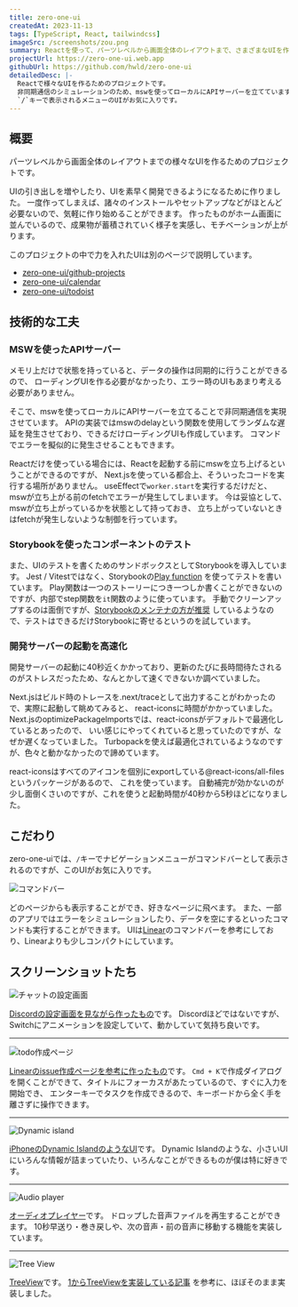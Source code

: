 ```yaml
---
title: zero-one-ui
createdAt: 2023-11-13
tags: [TypeScript, React, tailwindcss]
imageSrc: /screenshots/zou.png
summary: Reactを使って、パーツレベルから画面全体のレイアウトまで、さまざまなUIを作るためのプロジェクトです。
projectUrl: https://zero-one-ui.web.app
githubUrl: https://github.com/hwld/zero-one-ui
detailedDesc: |-
  Reactで様々なUIを作るためのプロジェクトです。
  非同期通信のシミュレーションのため、mswを使ってローカルにAPIサーバーを立てています。
  `/`キーで表示されるメニューのUIがお気に入りです。
---
```


## 概要

パーツレベルから画面全体のレイアウトまでの様々なUIを作るためのプロジェクトです。  

UIの引き出しを増やしたり、UIを素早く開発できるようになるために作りました。
一度作ってしまえば、諸々のインストールやセットアップなどがほとんど必要ないので、気軽に作り始めることができます。
作ったものがホーム画面に並んでいるので、成果物が蓄積されていく様子を実感し、モチベーションが上がります。

このプロジェクトの中で力を入れたUIは別のページで説明しています。  

- [zero-one-ui/github-projects](/projects/zero-one-ui-github-projects)
- [zero-one-ui/calendar](/projects/zero-one-ui-calendar)
- [zero-one-ui/todoist](/projects/zero-one-ui-todoist)

## 技術的な工夫

### MSWを使ったAPIサーバー

メモリ上だけで状態を持っていると、データの操作は同期的に行うことができるので、
ローディングUIを作る必要がなかったり、エラー時のUIもあまり考える必要がありません。  

そこで、mswを使ってローカルにAPIサーバーを立てることで非同期通信を実現させています。
APIの実装ではmswのdelayという関数を使用してランダムな遅延を発生させており、できるだけローディングUIも作成しています。
コマンドでエラーを擬似的に発生させることもできます。

Reactだけを使っている場合には、Reactを起動する前にmswを立ち上げるということができるのですが、
Next.jsを使っている都合上、そういったコードを実行する場所がありません。
useEffectで`worker.start`を実行するだけだと、mswが立ち上がる前のfetchでエラーが発生してしまいます。
今は妥協として、mswが立ち上がっているかを状態として持っておき、
立ち上がっていないときはfetchが発生しないような制御を行っています。

### Storybookを使ったコンポーネントのテスト

また、UIのテストを書くためのサンドボックスとしてStorybookを導入しています。
Jest / Vitestではなく、Storybookの[Play function](https://storybook.js.org/docs/writing-stories/play-function)
を使ってテストを書いています。
Play関数は一つのストーリーにつき一つしか書くことができないのですが、内部でstep関数を`it`関数のように使っています。
手動でクリーンアップするのは面倒ですが、[Storybookのメンテナの方が推奨](https://github.com/storybookjs/storybook/discussions/16861#discussioncomment-2513340)
しているようなので、テストはできるだけStorybookに寄せるというのを試しています。

### 開発サーバーの起動を高速化

開発サーバーの起動に40秒近くかかっており、更新のたびに長時間待たされるのがストレスだったため、なんとかして速くできないか調べていました。  

Next.jsはビルド時のトレースを.next/traceとして出力することがわかったので、実際に起動して眺めてみると、
react-iconsに時間がかかっていました。
Next.jsのoptimizePackageImportsでは、react-iconsがデフォルトで最適化しているとあったので、
いい感じにやってくれていると思っていたのですが、なぜか遅くなっていました。
Turbopackを使えば最適化されているようなのですが、色々と動かなかったので諦めています。

react-iconsはすべてのアイコンを個別にexportしている@react-icons/all-filesというパッケージがあるので、
これを使っています。
自動補完が効かないのが少し面倒くさいのですが、これを使うと起動時間が40秒から5秒ほどになりました。  

## こだわり

zero-one-uiでは、`/`キーでナビゲーションメニューがコマンドバーとして表示されるのですが、このUIがお気に入りです。  

![コマンドバー](/screenshots/zou-command-bar.png)

どのページからも表示することができ、好きなページに飛べます。
また、一部のアプリではエラーをシミュレーションしたり、データを空にするといったコマンドも実行することができます。
UIは[Linear](https://linear.app/)のコマンドバーを参考にしており、Linearよりも少しコンパクトにしています。

## スクリーンショットたち

![チャットの設定画面](/screenshots/zou-chat-settings.png)

[Discordの設定画面を見ながら作ったもの](https://zero-one-ui.web.app/chat/settings)です。
Discordほどではないですが、Switchにアニメーションを設定していて、動かしていて気持ち良いです。

---

![todo作成ページ](/screenshots/zou-todo-2-create.png)

[Linearのissue作成ページを参考に作ったもの](https://zero-one-ui.web.app/todo-2)です。
`Cmd + K`で作成ダイアログを開くことができて、タイトルにフォーカスがあたっているので、すぐに入力を開始でき、
エンターキーでタスクを作成できるので、キーボードから全く手を離さずに操作できます。

---

![Dynamic island](/screenshots/zou-dynamic-island.png)

[iPhoneのDynamic IslandのようなUI](https://zero-one-ui.web.app/dynamic-island)です。
Dynamic Islandのような、小さいUIにいろんな情報が詰まっていたり、いろんなことができるものが僕は特に好きです。

---

![Audio player](/screenshots/zou-audio-player.png)

[オーディオプレイヤー](https://zero-one-ui.web.app/audio-player)です。
ドロップした音声ファイルを再生することができます。
10秒早送り・巻き戻しや、次の音声・前の音声に移動する機能を実装しています。

---

![Tree View](/screenshots/zou-tree-view.png)

[TreeView](https://zero-one-ui.web.app/tree-view)です。
[1からTreeViewを実装している記事](https://www.joshuawootonn.com/react-treeview-component-part-3)
を参考に、ほぼそのまま実装しました。  
